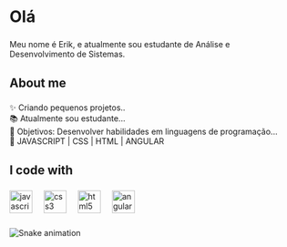 <h1 align="left">Olá</h1>

###

<p align="left">Meu nome é Erik, e atualmente sou estudante de Análise e Desenvolvimento de Sistemas.</p>

###

<h2 align="left">About me</h2>

###

<p align="left">✨ Criando pequenos projetos..<br>📚 Atualmente sou estudante...<br>🎯 Objetivos: Desenvolver habilidades em linguagens de programação...<br>🎲 JAVASCRIPT | CSS | HTML | ANGULAR</p>

###

<h2 align="left">I code with</h2>

###

<div align="left">
  <img src="https://cdn.jsdelivr.net/gh/devicons/devicon/icons/javascript/javascript-original.svg" height="40" alt="javascript logo"  />
  <img width="12" />
  <img src="https://cdn.jsdelivr.net/gh/devicons/devicon/icons/css3/css3-original.svg" height="40" alt="css3 logo"  />
  <img width="12" />
  <img src="https://cdn.jsdelivr.net/gh/devicons/devicon/icons/html5/html5-original.svg" height="40" alt="html5 logo"  />
  <img width="12" />
  <img src="https://cdn.jsdelivr.net/gh/devicons/devicon/icons/angularjs/angularjs-original.svg" height="40" alt="angularjs logo"  />
</div>

###

<img src="https://raw.githubusercontent.com/ErikProgrammer/ErikProgrammer/output/snake.svg" alt="Snake animation" />

###
